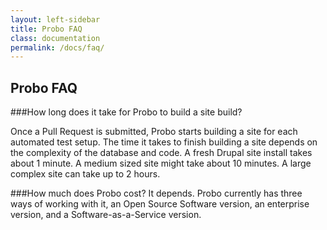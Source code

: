 ```yaml
---
layout: left-sidebar
title: Probo FAQ
class: documentation
permalink: /docs/faq/
---
```

## Probo FAQ

###How long does it take for Probo to build a site build?

Once a Pull Request is submitted, Probo starts building a site for each automated test setup. The time it takes to finish building a site depends on the complexity of the database and code. A fresh Drupal site install takes about 1 minute. A medium sized site might take about 10 minutes. A large complex site can take up to 2 hours.

###How much does Probo cost?
It depends. Probo currently has three ways of working with it, an Open Source Software version, an enterprise version, and a Software-as-a-Service version. 

<!-- ###What's the difference between the Open Source Software and Enterprise version? -->

<!-- ###What's the difference between SaaS and Open Source Software or Enterprise versions? -->
